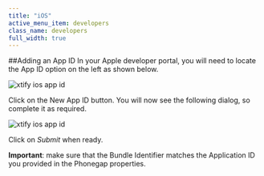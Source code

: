 ```yaml
---
title: "iOS"
active_menu_item: developers
class_name: developers
full_width: true
---
```


##Adding an App ID
In your Apple developer portal, you will need to locate the App ID option on the left as shown below.

![xtify ios app id](/img/docs/xtify-app-ids-add.png)

Click on the New App ID button. You will now see the following dialog, so complete it as required. 

![xtify ios app id](/img/docs/xtify-new-app-id.png)

Click on *Submit* when ready.

**Important**: make sure that the Bundle Identifier matches the Application ID you provided in the Phonegap properties.


